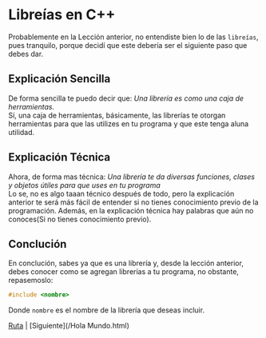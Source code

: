 # Libreías en C++
Probablemente en la Lección anterior, no entendiste bien lo de las `libreías`, pues tranquilo, porque decidí que este debería ser el siguiente paso que debes dar.

## Explicación Sencilla
De forma sencilla te puedo decir que:
*Una librería es como una caja de herramientas.*  
Sí, una caja de herramientas, básicamente, las librerías te otorgan herramientas para que las utilizes en tu programa y que este tenga aluna utilidad.

## Explicación Técnica
Ahora, de forma mas técnica:
*Una librería te da diversas funciones, clases y objetos útiles para que uses en tu programa*  
Lo se, no es algo taaan técnico después de todo, pero la explicación anterior te será más fácil de entender si no tienes conocimiento previo de la programación. Además, en la explicación técnica hay palabras que aún no conoces(Si no tienes conocimiento previo).

## Conclución
En conclución, sabes ya que es una librería y, desde la lección anterior, debes conocer como se agregan librerías a tu programa, no obstante, repasemoslo:
```cpp
#include <nombre>
```
Donde `nombre` es el nombre de la librería que deseas incluir.

[Ruta](../Ruta.html) | [Siguiente](/Hola Mundo.html)